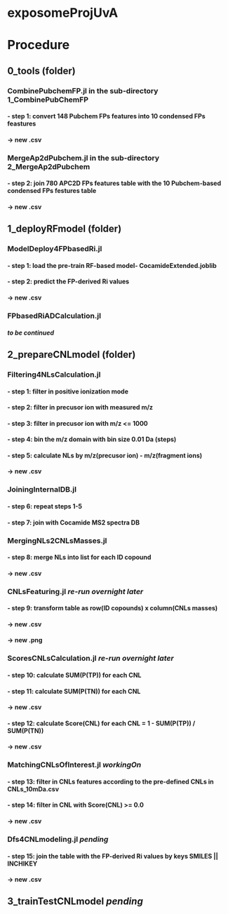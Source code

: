 # exposomeProjUvA

# Procedure
## 0_tools (folder)
### CombinePubchemFP.jl in the sub-directory 1_CombinePubChemFP
#### - step 1: convert 148 Pubchem FPs features into 10 condensed FPs feastures 
####           -> new .csv
### MergeAp2dPubchem.jl in the sub-directory 2_MergeAp2dPubchem 
#### - step 2: join 780 APC2D FPs features table with the 10 Pubchem-based condensed FPs festures table
####           -> new .csv

## 1_deployRFmodel (folder)
### ModelDeploy4FPbasedRi.jl
#### - step 1: load the pre-train RF-based model- CocamideExtended.joblib
#### - step 2: predict the FP-derived Ri values
####           -> new .csv
### FPbasedRiADCalculation.jl
#### ***to be continued***

## 2_prepareCNLmodel (folder)
### Filtering4NLsCalculation.jl
#### - step 1: filter in positive ionization mode
#### - step 2: filter in precusor ion with measured m/z
#### - step 3: filter in precusor ion with m/z <= 1000
#### - step 4: bin the m/z domain with bin size 0.01 Da (steps)
#### - step 5: calculate NLs by m/z(precusor ion) - m/z(fragment ions)
####           -> new .csv
### JoiningInternalDB.jl
#### - step 6: repeat steps 1-5
#### - step 7: join with Cocamide MS2 spectra DB
### MergingNLs2CNLsMasses.jl
#### - step 8: merge NLs into list for each ID copound
####           -> new .csv
### CNLsFeaturing.jl ***re-run overnight later***
#### - step 9: transform table as row(ID copounds) x column(CNLs masses)
####           -> new .csv
####           -> new .png
### ScoresCNLsCalculation.jl ***re-run overnight later***
#### - step 10: calculate SUM(P(TP)) for each CNL
#### - step 11: calculate SUM(P(TN)) for each CNL
####           -> new .csv
#### - step 12: calculate Score(CNL) for each CNL = 1 - SUM(P(TP)) / SUM(P(TN))
####           -> new .csv
### MatchingCNLsOfInterest.jl ***workingOn***
#### - step 13: filter in CNLs features according to the pre-defined CNLs in CNLs_10mDa.csv
#### - step 14: filter in CNL with Score(CNL) >= 0.0
####           -> new .csv
### Dfs4CNLmodeling.jl ***pending***
#### - step 15: join the table with the FP-derived Ri values by keys SMILES || INCHIKEY
####           -> new .csv

## 3_trainTestCNLmodel ***pending***